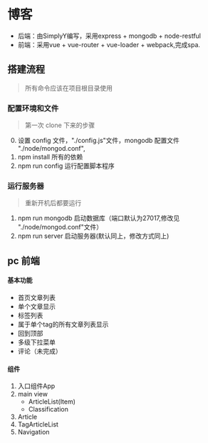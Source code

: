 # 博客
- 后端：由SimplyY编写，采用express + mongodb + node-restful
- 前端：采用vue + vue-router + vue-loader + webpack,完成spa.

## 搭建流程
> 所有命令应该在项目根目录使用

### 配置环境和文件
> 第一次 clone 下来的步骤

0. 设置 config 文件，"./config.js"文件，mongodb 配置文件 "./node/mongod.conf",
1. npm install 所有的依赖
2. npm run config 运行配置脚本程序  

### 运行服务器
> 重新开机后都要运行

1. npm run mongodb 启动数据库（端口默认为27017,修改见 "./node/mongod.conf"文件）
2. npm run server 启动服务器(默认同上，修改方式同上)

## pc 前端

#### 基本功能
- 首页文章列表
- 单个文章显示
- 标签列表
- 属于单个tag的所有文章列表显示
- 回到顶部
- 多级下拉菜单
- 评论（未完成）

#### 组件
1. 入口组件App
2. main view
    - ArticleList(Item)
    - Classification
3. Article
4. TagArticleList
5. Navigation
